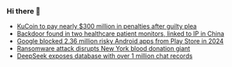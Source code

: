 ### Hi there 👋

<!--START_SECTION:feed-->
* [KuCoin to pay nearly $300 million in penalties after guilty plea](https://www.bleepingcomputer.com/news/cryptocurrency/kucoin-to-pay-nearly-300-million-in-penalties-after-guilty-plea/)
* [Backdoor found in two healthcare patient monitors, linked to IP in China](https://www.bleepingcomputer.com/news/security/backdoor-found-in-two-healthcare-patient-monitors-linked-to-ip-in-china/)
* [Google blocked 2.36 million risky Android apps from Play Store in 2024](https://www.bleepingcomputer.com/news/security/google-blocked-236-million-risky-android-apps-from-play-store-in-2024/)
* [Ransomware attack disrupts New York blood donation giant](https://www.bleepingcomputer.com/news/security/ransomware-attack-disrupts-new-york-blood-donation-giant/)
* [DeepSeek exposes database with over 1 million chat records](https://www.bleepingcomputer.com/news/security/deepseek-exposes-database-with-over-1-million-chat-records/)
<!--END_SECTION:feed-->

<!--
**frankenk/frankenk** is a ✨ _special_ ✨ repository because its `README.md` (this file) appears on your GitHub profile.

Here are some ideas to get you started:

- 🔭 I’m currently working on ...
- 🌱 I’m currently learning ...
- 👯 I’m looking to collaborate on ...
- 🤔 I’m looking for help with ...
- 💬 Ask me about ...
- 📫 How to reach me: ...
- 😄 Pronouns: ...
- ⚡ Fun fact: ...
-->




